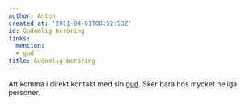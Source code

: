 ```yaml
---
author: Anton
created_at: '2011-04-01T08:52:53Z'
id: Gudomlig beröring
links:
  mention:
  - gud
title: Gudomlig beröring
---
```


Att komma i direkt kontakt med sin [gud]. Sker bara hos mycket heliga personer.

  [gud]: gud
